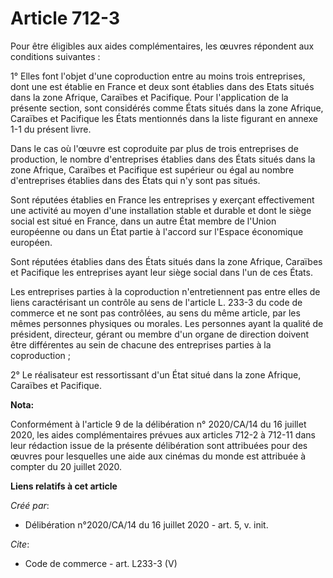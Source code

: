 # Article 712-3

Pour être éligibles aux aides complémentaires, les œuvres répondent aux conditions suivantes :

1° Elles font l'objet d'une coproduction entre au moins trois entreprises, dont une est établie en France et deux sont
établies dans des Etats situés dans la zone Afrique, Caraïbes et Pacifique. Pour l'application de la présente section, sont
considérés comme États situés dans la zone Afrique, Caraïbes et Pacifique les États mentionnés dans la liste figurant en
annexe 1-1 du présent livre.

Dans le cas où l'œuvre est coproduite par plus de trois entreprises de production, le nombre d'entreprises établies dans des
États situés dans la zone Afrique, Caraïbes et Pacifique est supérieur ou égal au nombre d'entreprises établies dans des
États qui n'y sont pas situés.

Sont réputées établies en France les entreprises y exerçant effectivement une activité au moyen d'une installation stable et
durable et dont le siège social est situé en France, dans un autre État membre de l'Union européenne ou dans un État partie à
l'accord sur l'Espace économique européen.

Sont réputées établies dans des États situés dans la zone Afrique, Caraïbes et Pacifique les entreprises ayant leur siège
social dans l'un de ces États.

Les entreprises parties à la coproduction n'entretiennent pas entre elles de liens caractérisant un contrôle au sens de
l'article L. 233-3 du code de commerce et ne sont pas contrôlées, au sens du même article, par les mêmes personnes physiques
ou morales. Les personnes ayant la qualité de président, directeur, gérant ou membre d'un organe de direction doivent être
différentes au sein de chacune des entreprises parties à la coproduction ;

2° Le réalisateur est ressortissant d'un État situé dans la zone Afrique, Caraïbes et Pacifique.

**Nota:**

Conformément à l'article 9 de la délibération n° 2020/CA/14 du 16 juillet 2020, les aides complémentaires prévues aux
articles 712-2 à 712-11 dans leur rédaction issue de la présente délibération sont attribuées pour des œuvres pour lesquelles
une aide aux cinémas du monde est attribuée à compter du 20 juillet 2020.

**Liens relatifs à cet article**

_Créé par_:

  - Délibération n°2020/CA/14 du 16 juillet 2020 - art. 5, v. init.

_Cite_:

  - Code de commerce - art. L233-3 (V)
